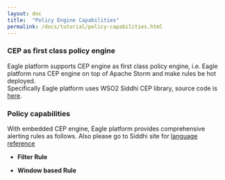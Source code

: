 ```yaml
---
layout: doc
title:  "Policy Engine Capabilities"
permalink: /docs/tutorial/policy-capabilities.html
---
```


### CEP as first class policy engine

Eagle platform supports CEP engine as first class policy engine, i.e. Eagle platform runs CEP engine on top of Apache Storm and make rules be hot deployed.  
Specifically Eagle platform uses WSO2 Siddhi CEP library, source code is [here](https://github.com/wso2/siddhi). 

### Policy capabilities

With embedded CEP engine, Eagle platform provides comprehensive alerting rules as follows. Also please go to Siddhi site for [language reference](https://docs.wso2.com/display/CEP300/Introduction+to+Siddhi+Query+Language)

* **Filter Rule**

* **Window based Rule**
